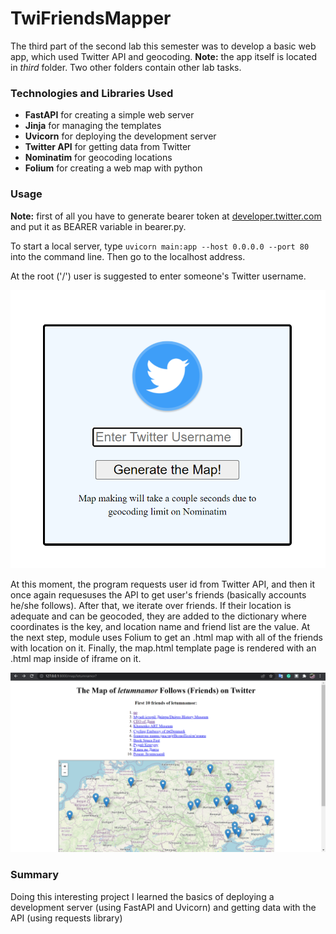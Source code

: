 # TwiFriendsMapper

The third part of the second lab this semester was to develop a basic web app, which used Twitter API and geocoding.
**Note:** the app itself is located in *third* folder. Two other folders contain other lab tasks.

### Technologies and Libraries Used

- **FastAPI** for creating a simple web server
- **Jinja** for managing the templates
- **Uvicorn** for deploying the development server
- **Twitter API** for getting data from Twitter
- **Nominatim** for geocoding locations
- **Folium** for creating a web map with python

### Usage

**Note:** first of all you have to generate bearer token at [developer.twitter.com](https://developer.twitter.com/en/products/twitter-api) and put it as BEARER variable in bearer.py.

To start a local server, type `uvicorn main:app --host 0.0.0.0 --port 80` into the command line.
Then go to the localhost address.

At the root ('/') user is suggested to enter someone's Twitter username.

![index_html](/images//index_html_example.png)

At this moment, the program requests user id from Twitter API, and then it once again requesuses the API to get user's friends (basically accounts he/she follows).
After that, we iterate over friends. If their location is adequate and can be geocoded, they are added to the dictionary where coordinates is the key, and location name and friend list are the value.
At the next step, module uses Folium to get an .html map with all of the friends with location on it.
Finally, the map.html template page is rendered with an .html map inside of iframe on it.

![map.html](/images/map_html_example.png)

### Summary

Doing this interesting project I learned the basics of deploying a development server (using FastAPI and Uvicorn) and getting data with the API (using requests library)
